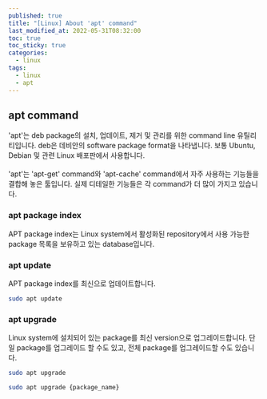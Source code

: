 ```yaml
---
published: true
title: "[Linux] About 'apt' command"
last_modified_at: 2022-05-31T08:32:00
toc: true
toc_sticky: true
categories:
  - linux
tags:
  - linux
  - apt
---
```

## <b>apt</b> command
'apt'는 deb package의 설치, 업데이트, 제거 및 관리를 위한 command line 유틸리티입니다. deb은 데비안의 software package format을 나타냅니다. 보통 Ubuntu, Debian 및 관련 Linux 배포판에서 사용합니다.
<br><br>
'apt'는 'apt-get' command와 'apt-cache' command에서 자주 사용하는 기능들을 결합해 놓은 툴입니다. 실제 디테일한 기능들은 각 command가 더 많이 가지고 있습니다.

### <b>apt package index</b>
APT package index는 Linux system에서 활성화된 repository에서 사용 가능한 package 목록을 보유하고 있는 database입니다.

### <b>apt update</b>
APT package index를 최신으로 업데이트합니다.
```sh
sudo apt update
```

### <b>apt upgrade</b>
Linux system에 설치되어 있는 package를 최신 version으로 업그레이드합니다. 단일 package를 업그레이드 할 수도 있고, 전체 package를 업그레이드할 수도 있습니다.
```sh
sudo apt upgrade
```
```sh
sudo apt upgrade {package_name}
```
